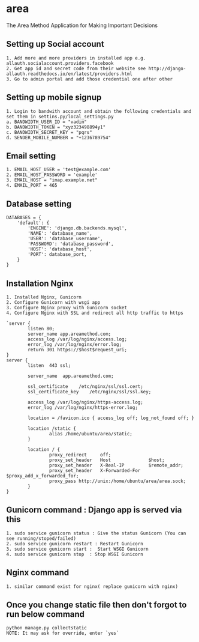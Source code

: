 # area
The Area Method Application for Making Important Decisions

## Setting up Social account
    1. Add more and more providers in installed app e.g. allauth.socialaccount.providers.facebook
    2. Get app id and secret code from their website see http://django-allauth.readthedocs.io/en/latest/providers.html
    3. Go to admin portal and add those credential one after other
    
## Setting up mobile signup
    1. Login to bandwith account and obtain the following credentials and set them in settins.py/local_settings.py 
    a. BANDWIDTH_USER_ID = "vadim"
    b. BANDWIDTH_TOKEN = "xyz323498894y1"
    c. BANDWIDTH_SECRET_KEY = "pqrs"
    d. SENDER_MOBILE_NUMBER = "+1236789754"
    
## Email setting
    1. EMAIL_HOST_USER = 'test@example.com'
    2. EMAIL_HOST_PASSWORD = 'example'
    3. EMAIL_HOST = "imap.example.net"
    4. EMAIL_PORT = 465
    
## Database setting
    DATABASES = {
        'default': {
            'ENGINE': 'django.db.backends.mysql',
            'NAME': 'database_name',
            'USER': 'database_username',
            'PASSWORD': 'database_password',
            'HOST': 'database_host',
            'PORT': database_port,
        }
    }
## Installation Nginx
    1. Installed Nginx, Gunicorn
    2. Configure Gunicorn with wsgi app
    3. Configure Nginx proxy with Gunicorn socket
    4. Configure Nginx with SSL and redirect all http traffic to https

    `server {
            listen 80;
            server_name app.areamethod.com;
            access_log /var/log/nginx/access.log;
            error_log /var/log/nginx/error.log;
            return 301 https://$host$request_uri;
    }
    server {
            listen  443 ssl;

            server_name  app.areamethod.com;

            ssl_certificate    /etc/nginx/ssl/ssl.cert;
            ssl_certificate_key    /etc/nginx/ssl/ssl.key;

            access_log /var/log/nginx/https-access.log;
            error_log /var/log/nginx/https-error.log;

            location = /favicon.ico { access_log off; log_not_found off; }

            location /static {
                    alias /home/ubuntu/area/static;
            }

            location / {
                    proxy_redirect     off;
                    proxy_set_header   Host              $host;
                    proxy_set_header   X-Real-IP         $remote_addr;
                    proxy_set_header   X-Forwarded-For   $proxy_add_x_forwarded_for;
                    proxy_pass http://unix:/home/ubuntu/area/area.sock;
            }
    }


## Gunicorn command : Django app is served via this
    1. sudo service gunicorn status : Give the status Gunicorn (You can see running/stoped/failed)
    2. sudo service gunicorn restart : Restart Gunicorn
    3. sudo service gunicorn start :  Start WSGI Gunicorn
    4. sudo service gunicorn stop  : Stop WSGI Gunicorn

## Nginx command
    1. similar command exist for nginx( replace gunicorn with nginx)

## Once you change static file then don't forgot to run below command 
    python manage.py collectstatic
    NOTE: It may ask for override, enter `yes`

